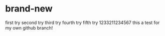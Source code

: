 # brand-new

first try
second try
third try
fourth try
fifth try
1233211234567
this a test for my own github branch!
